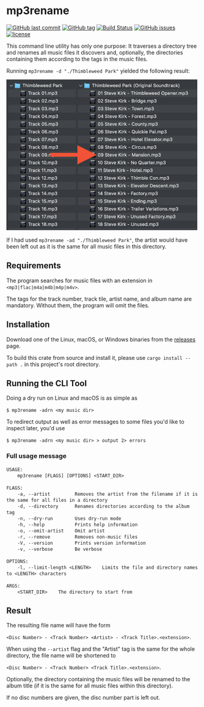 # mp3rename

[![GitHub last commit](https://img.shields.io/github/last-commit/MichaelKaaden/rust_mp3rename.svg)](https://github.com/MichaelKaaden/rust_mp3rename/commits/master)
[![GitHub tag](https://img.shields.io/github/tag/MichaelKaaden/rust_mp3rename.svg)](https://github.com/MichaelKaaden/rust_mp3rename/releases)
[![Build Status](https://travis-ci.com/MichaelKaaden/rust_mp3rename.svg?branch=master)](https://travis-ci.com/MichaelKaaden/rust_mp3rename)
[![GitHub issues](https://img.shields.io/github/issues/MichaelKaaden/rust_mp3rename.svg)](https://github.com/MichaelKaaden/rust_mp3rename/issues)
[![license](https://img.shields.io/github/license/MichaelKaaden/redux-server.svg)](https://github.com/MichaelKaaden/redux-server)

This command line utility has only one purpose: It traverses a directory tree and renames all music files it discovers
and, optionally, the directories containing them according to the tags in the music files.

Running `mp3rename -d "./Thimbleweed Park"` yielded the following result:

![What this command line tool does](screenshots/screenshot.png)

If I had used `mp3rename -ad "./Thimbleweed Park"`, the artist would have been left out as it is the same for all music
files in this directory.

## Requirements

The program searches for music files with an extension in `<mp3|flac|m4a|m4b|m4p|m4v>`.

The tags for the track number, track tile, artist name, and album name are mandatory. Without them, the program will
omit the files.

## Installation

Download one of the Linux, macOS, or Windows binaries from
the [releases](https://github.com/MichaelKaaden/rust_mp3rename/releases) page.

To build this crate from source and install it, please use `cargo install --path .` in this project's root directory.

## Running the CLI Tool

Doing a dry run on Linux and macOS is as simple as

`$ mp3rename -adrn <my music dir>`

To redirect output as well as error messages to some files you'd like to inspect later, you'd use

`$ mp3rename -adrn <my music dir> > output 2> errors`

### Full usage message

```text
USAGE:
    mp3rename [FLAGS] [OPTIONS] <START_DIR>

FLAGS:
    -a, --artist         Removes the artist from the filename if it is the same for all files in a directory
    -d, --directory      Renames directories according to the album tag
    -n, --dry-run        Uses dry-run mode
    -h, --help           Prints help information
    -o, --omit-artist    Omit artist
    -r, --remove         Removes non-music files
    -V, --version        Prints version information
    -v, --verbose        Be verbose

OPTIONS:
    -l, --limit-length <LENGTH>    Limits the file and directory names to <LENGTH> characters

ARGS:
    <START_DIR>    The directory to start from
```

## Result

The resulting file name will have the form

`<Disc Number> - <Track Number> <Artist> - <Track Title>.<extension>`.

When using the `--artist` flag and the "Artist" tag is the same for the whole directory, the file name will be shortened
to

`<Disc Number> - <Track Number> <Track Title>.<extension>`.

Optionally, the directory containing the music files will be renamed to the album title (if it is the same for all music
files within this directory).

If no disc numbers are given, the disc number part is left out.
